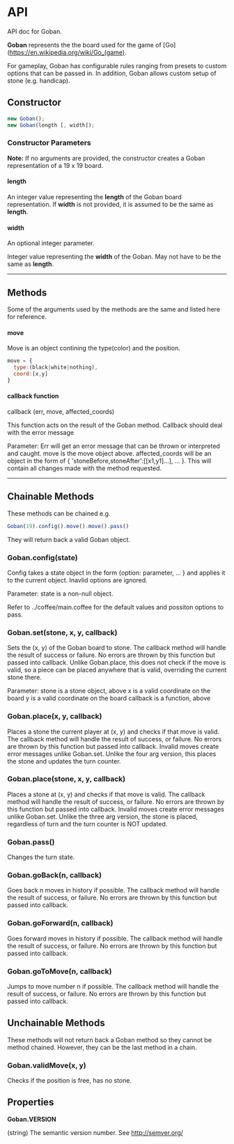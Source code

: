 API
===

API doc for Goban.

**Goban** represents the the board used for the game of [Go](https://en.wikipedia.org/wiki/Go_(game).

For gameplay, Goban has configurable rules ranging from presets to custom options that can be passed in.
In addition, Goban allows custom setup of stone (e.g. handicap).

## Constructor

```javascript
new Goban();
new Goban(length [, width]);
```

### Constructor Parameters

**Note:** If no arguments are provided, the constructor creates a Goban representation of a 19 x 19 board.

#### length

An integer value representing the **length** of the Goban board representation. If **width** is not provided, it is assumed to be the same as **length**.

#### width

An optional integer parameter.

Integer value representing the **width** of the Goban. May not have to be the same as **length**.

* * * *

## Methods

Some of the arguments used by the methods are the same and listed here for reference.

#### move

Move is an object contining the type(color) and the position.

```javascript
move = {
  type:(black|white|nothing),
  coord:[x,y]
}
```

#### callback function

callback (err, move, affected_coords)

This function acts on the result of the Goban method. Callback should deal with
the error message

Parameter:
Err will get an error message that can be thrown or interpreted and caught.
move is the move object above.
affected_coords will be an object in the form of { 'stoneBefore,stoneAfter':[[x1,y1]...], ... }.
This will contain all changes made with the method requested.

* * * *

## Chainable Methods
These methods can be chained e.g.

```javascript
Goban(19).config().move().move().pass()
```

They will return back a valid Goban object.

### Goban.config(state)

Config takes a state object in the form {option: parameter, ... } and applies it to the current object.
Inavlid options are ignored.

Parameter:
state is a non-null object.

Refer to ../coffee/main.coffee for the default values and possiton options to pass.

### Goban.set(stone, x, y, callback)

Sets the (x, y) of the Goban board to stone. The callback method will handle the result of success
or failure. No errors are thrown by this function but passed into callback. Unlike Goban.place,
this does not check if the move is valid, so a piece can be placed anywhere that is valid, overriding
the current stone there.

Parameter:
stone is a stone object, above
x is a valid coordinate on the board
y is a valid coordinate on the board
callback is a function, above

### Goban.place(x, y, callback)

Places a stone the current player at (x, y) and checks if that move is valid.
The callback method will handle the result of success, or failure.
No errors are thrown by this function but passed into callback. Invalid moves create error messages unlike Goban.set.
Unlike the four arg version, this places the stone and updates the turn counter.

### Goban.place(stone, x, y, callback)

Places a stone at (x, y) and checks if that move is valid. The callback method will handle the result of success,
or failure. No errors are thrown by this function but passed into callback. Invalid moves create error messages
unlike Goban.set. Unlike the three arg version, the stone is placed, regardless of turn and the turn counter is
NOT updated.

### Goban.pass()

Changes the turn state.

### Goban.goBack(n, callback)

Goes back n moves in history if possible. The callback method will handle the result of success,
or failure. No errors are thrown by this function but passed into callback.

### Goban.goForward(n, callback)

Goes forward  moves in history if possible. The callback method will handle the result of success,
or failure. No errors are thrown by this function but passed into callback.

### Goban.goToMove(n, callback)

Jumps to move number n if possible. The callback method will handle the result of success,
or failure. No errors are thrown by this function but passed into callback.

## Unchainable Methods

These methods will not return back a Goban method so they cannot be method chained.
However, they can be the last method in a chain.

### Goban.validMove(x, y)

Checks if the position is free, has no stone.

## Properties

**Goban.VERSION**

(string) The semantic version number. See http://semver.org/
